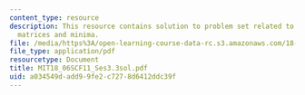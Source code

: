 ```yaml
---
content_type: resource
description: This resource contains solution to problem set related to positive definite
  matrices and minima.
file: /media/https%3A/open-learning-course-data-rc.s3.amazonaws.com/18-06sc-linear-algebra-fall-2011/a034549dadd99fe2c7278d6412ddc39f_MIT18_06SCF11_Ses3.3sol.pdf
file_type: application/pdf
resourcetype: Document
title: MIT18_06SCF11_Ses3.3sol.pdf
uid: a034549d-add9-9fe2-c727-8d6412ddc39f
---
```

